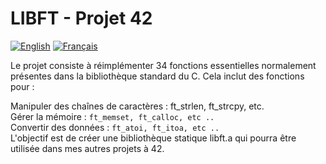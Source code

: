 # LIBFT - Projet 42

[![English](https://img.shields.io/badge/English-blue.svg)](./README.md)   [![Français](https://img.shields.io/badge/Français-gray.svg)](./fr/README.md)

Le projet consiste à réimplémenter 34 fonctions essentielles normalement présentes dans la bibliothèque standard du C. Cela inclut des fonctions pour :

Manipuler des chaînes de caractères : ft_strlen, ft_strcpy, etc. <br>
Gérer la mémoire : ```ft_memset, ft_calloc, etc ..``` <br>
Convertir des données : ```ft_atoi, ft_itoa, etc ..``` <br>
L'objectif est de créer une bibliothèque statique libft.a qui pourra être utilisée dans mes autres projets à 42.
